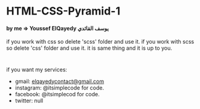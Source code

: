 # HTML-CSS-Pyramid-1
#### by me => Youssef ElQayedy يوسف القائدي
if you work with css so delete 'scss' folder and use it.
if you work with scss so delete 'css' folder and use it.
it is same thing and it is up to you.
#
if you want my services:
- gmail: elqayedycontact@gmail.com
- instagram: @itsimplecode for code.
- facebook: @itsimplecod for code.
- twitter: null
